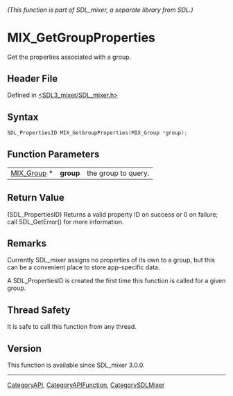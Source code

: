 ###### (This function is part of SDL_mixer, a separate library from SDL.)
# MIX_GetGroupProperties

Get the properties associated with a group.

## Header File

Defined in [<SDL3_mixer/SDL_mixer.h>](https://github.com/libsdl-org/SDL_mixer/blob/main/include/SDL3_mixer/SDL_mixer.h)

## Syntax

```c
SDL_PropertiesID MIX_GetGroupProperties(MIX_Group *group);
```

## Function Parameters

|                          |           |                     |
| ------------------------ | --------- | ------------------- |
| [MIX_Group](MIX_Group) * | **group** | the group to query. |

## Return Value

(SDL_PropertiesID) Returns a valid property ID on success or 0 on failure;
call SDL_GetError() for more information.

## Remarks

Currently SDL_mixer assigns no properties of its own to a group, but this
can be a convenient place to store app-specific data.

A SDL_PropertiesID is created the first time this function is called for a
given group.

## Thread Safety

It is safe to call this function from any thread.

## Version

This function is available since SDL_mixer 3.0.0.

----
[CategoryAPI](CategoryAPI), [CategoryAPIFunction](CategoryAPIFunction), [CategorySDLMixer](CategorySDLMixer)

